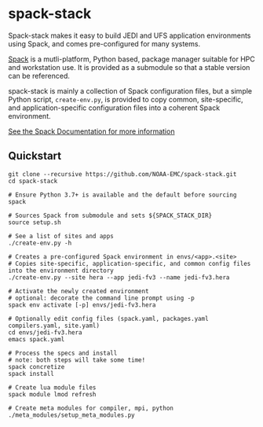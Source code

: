 # spack-stack

Spack-stack makes it easy to build JEDI and UFS application environments using Spack, and comes pre-configured for many systems.

[Spack](https://github.com/spack/spack) is a mutli-platform, Python based, package manager suitable for HPC and workstation use. It is provided as a submodule so that a stable version can be referenced.

spack-stack is mainly a collection of Spack configuration files, but a simple Python script, `create-env.py`, is provided to copy common, site-specific, and application-specific configuration files into a coherent Spack environment.

[See the Spack Documentation for more information](https://spack.readthedocs.io/en/latest/)

## Quickstart

```
git clone --recursive https://github.com/NOAA-EMC/spack-stack.git
cd spack-stack

# Ensure Python 3.7+ is available and the default before sourcing spack

# Sources Spack from submodule and sets ${SPACK_STACK_DIR}
source setup.sh

# See a list of sites and apps
./create-env.py -h

# Creates a pre-configured Spack environment in envs/<app>.<site>
# Copies site-specific, application-specific, and common config files into the environment directory
./create-env.py --site hera --app jedi-fv3 --name jedi-fv3.hera

# Activate the newly created environment
# optional: decorate the command line prompt using -p
spack env activate [-p] envs/jedi-fv3.hera

# Optionally edit config files (spack.yaml, packages.yaml compilers.yaml, site.yaml)
cd envs/jedi-fv3.hera
emacs spack.yaml

# Process the specs and install
# note: both steps will take some time!
spack concretize
spack install

# Create lua module files
spack module lmod refresh

# Create meta modules for compiler, mpi, python
./meta_modules/setup_meta_modules.py
```
